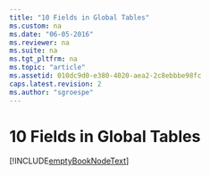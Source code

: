 ```yaml
---
title: "10 Fields in Global Tables"
ms.custom: na
ms.date: "06-05-2016"
ms.reviewer: na
ms.suite: na
ms.tgt_pltfrm: na
ms.topic: "article"
ms.assetid: 010dc9d0-e380-4020-aea2-2c8ebbbe98fc
caps.latest.revision: 2
ms.author: "sgroespe"
---
```

# 10 Fields in Global Tables
[!INCLUDE[emptyBookNodeText](../../Finance/includes/emptybooknodetext_md.md)]